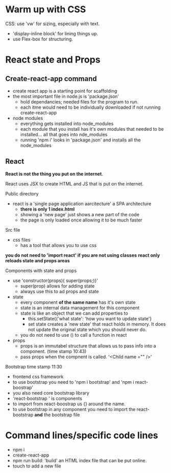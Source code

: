 # Warm up with CSS
CSS: use 'vw' for sizing, especially with text.
- 'display-inline block' for lining things up.
- use Flex-box for structuring.

# React state and Props

## Create-react-app command
- create react app is a starting point for scaffolding
- the most important file in node.js is 'package.json'
  - hold dependancies; needed files for the program to run.
  - each itme would need to be individually downloaded if not running create-react-app
- node modules
  - everything gets installed into node_modules
  - each module that you install has it's own modules that needed to be installed... all that goes into nde_modules
  - running 'npm i' looks in 'package.json' and installs all the node_modules
## React

**React is not the thing you put on the internet**.

React uses JSX to create HTML and JS that is put on the internet.

Public directory
- react is a 'single page application aarcitecture' a SPA architecture
  - **there is only 1 index.html**
  - showing a 'new page' just shows a new part of the code
  - the page is only loaded once allowing it to be much faster

Src file
- css files
  - has a tool that allows you to use css

**you do not need to 'import react' if you are not using classes**
**react only reloads state and props areas**

Components with state and props  
- use 'constructor(props){ super(props;)}'
  - super(prop) allows for adding state
  - always use this to ad props and state
- state
  - every component **of the same name** has it's own state
  - state is an internal data management for this component
  - state is like an object that we can add properties to
    - this.setState({'what state': 'how you want to update state'}
    - set state creates a 'new state' that react holds in memory. It does not update the original state which you should never do. 
  - you do not need to use () to call a function in react
- props
  - props is an immutabel structure that allows us to pass info into a component. (time stamp 10:43)
  - pass props when the compnent is called. '\<Child name ="" />'

Bootstrap time stamp 11:30
- frontend css framework
- to use bootstrap you need to 'npm i bootstrap' and 'npm i react-boostrap'
- you also need core bootstrap library
- 'react-bootstrap ' is components
- to import from react-boostrap us {} around the name.
- to use bootstrap in any component you need to import the react-bootstrap **and** the bootstrap file 




# Command lines/specific code lines
  - npm i
  - create-react-app
  - npm run build: 'build' an HTML index file that can be put online.
  - touch to add a new file

